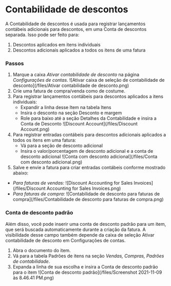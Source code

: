 # Contabilidade de descontos


A Contabilidade de descontos é usada para registrar lançamentos contábeis adicionais para descontos, em uma Conta de descontos separada. Isso pode ser feito para:


1. Descontos aplicados em itens individuais
2. Descontos adicionais aplicados a todos os itens de uma fatura


### Passos


1. Marque a caixa *Ativar contabilidade de desconto* na página *Configurações de contas*.
![Ativar caixa de seleção de contabilidade de desconto](/files/Ativar contabilidade de desconto.png)
2. Crie uma fatura de compra/venda como de costume.
3. Para registrar lançamentos contábeis para descontos aplicados a itens individuais:
	* Expandir a linha desse Item na tabela Itens
	* Insira o desconto na seção Desconto e margem
	* Role para baixo até a seção Detalhes da Contabilidade e insira a Conta de Desconto
	![Discount Account](/files/Discount Account.png)
4. Para registrar entradas contábeis para descontos adicionais aplicados a todos os itens em uma fatura:
	* Vá para a seção de desconto adicional
	* Insira o valor/porcentagem de desconto adicional e a conta de desconto adicional
	![Conta com desconto adicional](/files/Conta com desconto adicional.png)
5. Salve e envie a fatura para criar entradas contábeis conforme mostrado abaixo:


* *Para faturas de vendas:*
![Discount Accounting for Sales Invoices](/files/Discount Accounting for Sales Invoices.png)
* *Para faturas de compra:*
![Contabilidade de desconto para faturas de compra](/files/Contabilidade de desconto para faturas de compra.png)


### Conta de desconto padrão


Além disso, você pode inserir uma conta de desconto padrão para um item, que será buscada automaticamente durante a criação da fatura. A visibilidade desse campo também depende da caixa de seleção Ativar contabilidade de desconto em Configurações de contas.


1. Abra o documento do item.
2. Vá para a tabela Padrões de itens na seção *Vendas, Compras, Padrões de contabilidade*.
3. Expanda a linha de sua escolha e insira a Conta de desconto padrão para o item
![Conta de desconto padrão](/files/Screenshot 2021-11-09 às 8.46.41 PM.png)
